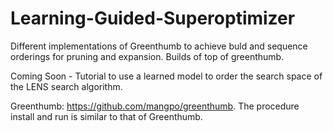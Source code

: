 # Learning-Guided-Superoptimizer
Different implementations of Greenthumb to achieve buld and sequence orderings for pruning and expansion.
Builds of top of greenthumb.

Coming Soon - Tutorial to use a learned model to order the search space of the LENS search algorithm.

Greenthumb: https://github.com/mangpo/greenthumb.
The procedure install and run is similar to that of Greenthumb.
